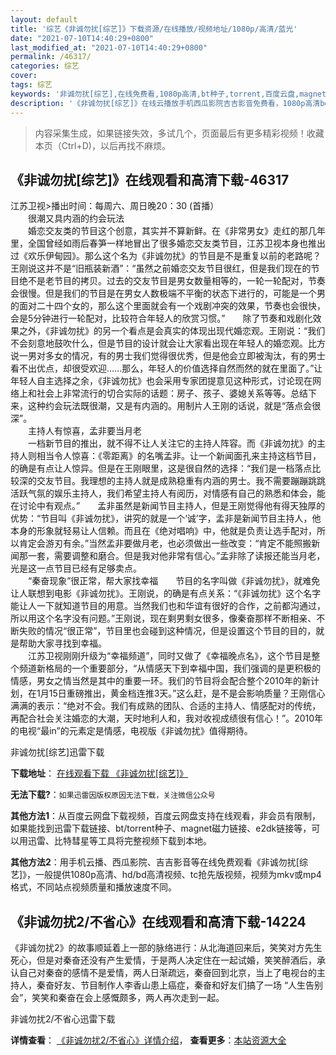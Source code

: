 ```yaml
---
layout: default
title: '综艺《非诚勿扰[综艺]》下载资源/在线播放/视频地址/1080p/高清/蓝光'
date: "2021-07-10T14:40:29+0800"
last_modified_at: "2021-07-10T14:40:29+0800"
permalink: /46317/
categories: 综艺
cover:
tags: 综艺
keywords: '非诚勿扰[综艺],在线免费看,1080p高清,bt种子,torrent,百度云盘,magnet,磁力链,迅雷下载资源'
description: '《非诚勿扰[综艺]》在线云播放手机西瓜影院吉吉影音免费看，1080p高清bd/hd未删减完整版和tc抢先枪版，mkv/mp4格式，附带bt/torrent种子、magnet/磁力链、百度云盘、网盘资源迅雷下载链接'
---
```


>内容采集生成，如果链接失效，多试几个，页面最后有更多精彩视频！收藏本页（Ctrl+D)，以后再找不麻烦。


## 《非诚勿扰[综艺]》在线观看和高清下载-46317

江苏卫视>播出时间：每周六、周日晚20：30 (首播）<br />　　很潮又具内涵的约会玩法<br />　　婚恋交友类的节目这个创意，其实并不算新鲜。在《非常男女》走红的那几年里，全国曾经如雨后春笋一样地冒出了很多婚恋交友类节目，江苏卫视本身也推出过《欢乐伊甸园》。那么这个名为《非诚勿扰》的节目是不是重复以前的老路呢？王刚说这并不是&ldquo;旧瓶装新酒&rdquo;：&ldquo;虽然之前婚恋交友节目很红，但是我们现在的节目绝不是老节目的拷贝。过去的交友节目是男女数量相等的，一轮一轮配对，节奏会很慢。但是我们的节目是在男女人数极端不平衡的状态下进行的，可能是一个男的面对二十四个女的，那么这个里面就会有一个戏剧冲突的效果，节奏也会很快，会是5分钟进行一轮配对，比较符合年轻人的欣赏习惯。&rdquo;　　除了节奏和戏剧化效果之外，《非诚勿扰》的另一个看点是会真实的体现出现代婚恋观。王刚说：&ldquo;我们不会刻意地鼓吹什么，但是节目的设计就会让大家看出现在年轻人的婚恋观。比方说一男对多女的情况，有的男士我们觉得很优秀，但是他会立即被淘汰，有的男士看不出优点，却很受欢迎……那么，年轻人的价值选择自然而然的就在里面了。&rdquo;让年轻人自主选择之余，《非诚勿扰》也会采用专家团提意见这种形式，讨论现在网络上和社会上非常流行的切合实际的话题：房子、孩子、婆媳关系等等。总结下来，这种约会玩法既很潮，又是有内涵的。用制片人王刚的话说，就是&ldquo;落点会很深&rdquo;。<br />　　主持人有惊喜，孟非要当月老<br />　　一档新节目的推出，就不得不让人关注它的主持人阵容。而《非诚勿扰》的主持人则相当令人惊喜：《零距离》的名嘴孟非。让一个新闻面孔来主持这档节目，的确是有点让人惊异。但是在王刚眼里，这是很自然的选择：&ldquo;我们是一档落点比较深的交友节目。我理想的主持人就是成熟稳重有内涵的男士。我不需要蹦蹦跳跳活跃气氛的娱乐主持人，我们希望主持人有阅历，对情感有自己的熟悉和体会，能在讨论中有观点。&rdquo;　　孟非虽然是新闻节目主持人，但是王刚觉得他有得天独厚的优势：&ldquo;节目叫《非诚勿扰》，讲究的就是一个&lsquo;诚&rsquo;字，孟非是新闻节目主持人，他本身的形象就轻易让人信赖。而且在《绝对唱响》中，他就是负责让选手配对，所以肯定会游刃有余。&rdquo;当然孟非要做月老，也必须做出一些改变：“肯定不能照搬新闻那一套，需要调整和磨合。但是我对他非常有信心。&rdquo;孟非除了读报还能当月老，光是这一点节目已经有足够卖点。<br />　　“秦奋现象”很正常，帮大家找幸福　　节目的名字叫做《非诚勿扰》，就难免让人联想到电影《非诚勿扰》。王刚说，的确是有点关系：&ldquo;《非诚勿扰》这个名字能让人一下就知道节目的用意。当然我们也和华谊有很好的合作，之前都沟通过，所以用这个名字没有问题。&rdquo;王刚说，现在剩男剩女很多，像秦奋那样不断相亲、不断失败的情况“很正常&rdquo;，节目里也会碰到这种情况，但是设置这个节目的目的，就是帮助大家寻找到幸福。<br />　　江苏卫视刚刚升级为&ldquo;幸福频道”，同时又做了《幸福晚点名》，这个节目是整个频道新格局的一个重要部分，“从情感天下到幸福中国，我们强调的是更积极的情感，男女之情当然是其中的重要一环。我们的节目将会配合整个2010年的新计划，在1月15日重磅推出，黄金档连推3天。&rdquo;这么赶，是不是会影响质量？王刚信心满满的表示：&ldquo;绝对不会。我们有成熟的团队、合适的主持人、情感配对的传统，再配合社会关注婚恋的大潮，天时地利人和，我对收视成绩很有信心！”。2010年的电视“最in”的元素定是情感，电视版《非诚勿扰》值得期待。


非诚勿扰[综艺]迅雷下载

**下载地址**： [在线观看下载 《非诚勿扰[综艺]》](https://www.993dy.com//vod-detail-id-3526.html) 


**无法下载?**：`如果迅雷因版权原因无法下载，关注微信公众号 `

**其他方法1**：从百度云网盘下载视频，百度云网盘支持在线观看，非会员有限制，如果能找到迅雷下载链接、bt/torrent种子、magnet磁力链接、e2dk链接等，可以用迅雷、比特彗星等工具将完整视频下载到本地。

**其他方法2**：用手机云播、西瓜影院、吉吉影音等在线免费观看《非诚勿扰[综艺]》，一般提供1080p高清、hd/bd高清视频、tc抢先版视频，视频为mkv或mp4格式，不同站点视频质量和播放速度不同。


## 《非诚勿扰2/不省心》在线观看和高清下载-14224

《非诚勿扰2》的故事顺延着上一部的脉络进行：从北海道回来后，笑笑对方先生死心，但是对秦奋还没有产生爱情，于是两人决定住在一起试婚，笑笑醉酒后，承认自己对秦奋的感情不是爱情，两人日渐疏远，秦奋回到北京，当上了电视台的主持人，秦奋好友、节目制作人李香山患上癌症，秦奋和好友们搞了一场 “人生告别会&rdquo;，笑笑和秦奋在会上感慨颇多，两人再次走到一起。


非诚勿扰2/不省心迅雷下载

**详情查看**： [《非诚勿扰2/不省心》详情介绍](/movie/14224/)， **查看更多**：[本站资源大全](/movie/t/all/)

